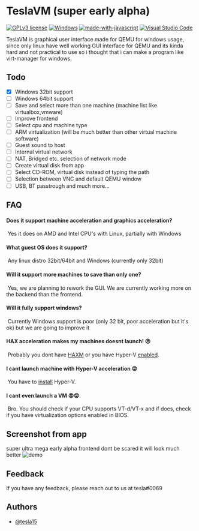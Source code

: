 
# TeslaVM (super early alpha)
[![GPLv3 license](https://img.shields.io/badge/License-GPLv3-blue.svg)](http://perso.crans.org/besson/LICENSE.html)
[![Windows](https://badgen.net/badge/icon/windows?icon=windows&label)](https://microsoft.com/windows/)
[![made-with-javascript](https://img.shields.io/badge/Made%20with-JavaScript-1f425f.svg)](https://www.javascript.com)
[![Visual Studio Code](https://img.shields.io/badge/--007ACC?logo=visual%20studio%20code&logoColor=ffffff)](https://code.visualstudio.com/)



TeslaVM is graphical user interface made for QEMU for windows usage, since only linux have well working GUI interface for QEMU and its kinda hard and not practical to use so i thought that i can make a program like virt-manager for windows.

## Todo
- [X]  Windows 32bit support
- [ ]  Windows 64bit support
- [ ]  Save and select more than one machine (machine list like virtualbox,vmware)
- [ ]  Improve frontend
- [ ]  Select cpu and machine type
- [ ]  ARM virtualization (will be much better than other virtual machine software)
- [ ]  Guest sound to host
- [ ]  Internal virtual network
- [ ]  NAT, Bridged etc. selection of network mode 
- [ ]  Create virtual disk from app
- [ ]  Select CD-ROM, virtual disk instead of typing the path
- [ ]  Selection between VNC and default QEMU window
- [ ]  USB, BT passtrough 
and much more...
## FAQ

#### Does it support machine acceleration and graphics acceleration?

&nbsp;Yes it does on AMD and Intel CPU's with Linux, partially with Windows

#### What guest OS does it support?

&nbsp;Any linux distro 32bit/64bit and Windows (currently only 32bit)

#### Will it support more machines to save than only one?

&nbsp;Yes, we are planning to rework the GUI. We are currently working more on the backend than the frontend.

#### Will it fully support windows?

&nbsp;Currently Windows support is poor (only 32 bit, poor acceleration but it's ok) but we are going to improve it

#### HAX acceleration makes my machines doesnt launch! 😠

&nbsp;Probably you dont have [HAXM](https://github.com/intel/haxm/releases/tag/v7.7.1) or you have Hyper-V [enabled](https://www.nakivo.com/blog/uninstalling-or-disabling-hyper-v-in-windows-10/).

#### I cant launch machine with Hyper-V acceleration 😡
&nbsp;You have to [install](https://learn.microsoft.com/pl-pl/virtualization/hyper-v-on-windows/quick-start/enable-hyper-v) Hyper-V.

#### I cant even launch a VM 😡😡
&nbsp;Bro. You should check if your CPU supports VT-d/VT-x and if does, check if you have virtualization options enabled in BIOS.
## Screenshot from app
super ultra mega early alpha frontend dont be scared it will look much better
![demo](https://media.discordapp.net/attachments/1019861237741400145/1043629222981279764/image.png?width=581&height=448)

## Feedback

If you have any feedback, please reach out to us at tesla#0069


## Authors

- [@tesla15](https://www.github.com/tesla15)

